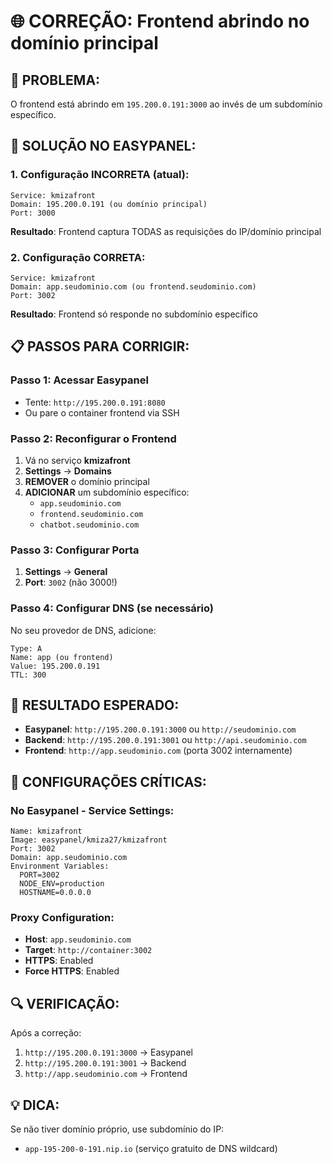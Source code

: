 # 🌐 CORREÇÃO: Frontend abrindo no domínio principal

## 🚨 PROBLEMA:
O frontend está abrindo em `195.200.0.191:3000` ao invés de um subdomínio específico.

## 🔧 SOLUÇÃO NO EASYPANEL:

### **1. Configuração INCORRETA (atual):**
```
Service: kmizafront
Domain: 195.200.0.191 (ou domínio principal)
Port: 3000
```
**Resultado**: Frontend captura TODAS as requisições do IP/domínio principal

### **2. Configuração CORRETA:**
```
Service: kmizafront
Domain: app.seudominio.com (ou frontend.seudominio.com)
Port: 3002
```
**Resultado**: Frontend só responde no subdomínio específico

## 📋 PASSOS PARA CORRIGIR:

### **Passo 1: Acessar Easypanel**
- Tente: `http://195.200.0.191:8080`
- Ou pare o container frontend via SSH

### **Passo 2: Reconfigurar o Frontend**
1. Vá no serviço **kmizafront**
2. **Settings** → **Domains**
3. **REMOVER** o domínio principal
4. **ADICIONAR** um subdomínio específico:
   - `app.seudominio.com`
   - `frontend.seudominio.com`
   - `chatbot.seudominio.com`

### **Passo 3: Configurar Porta**
1. **Settings** → **General**
2. **Port**: `3002` (não 3000!)

### **Passo 4: Configurar DNS (se necessário)**
No seu provedor de DNS, adicione:
```
Type: A
Name: app (ou frontend)
Value: 195.200.0.191
TTL: 300
```

## 🎯 RESULTADO ESPERADO:

- **Easypanel**: `http://195.200.0.191:3000` ou `http://seudominio.com`
- **Backend**: `http://195.200.0.191:3001` ou `http://api.seudominio.com`
- **Frontend**: `http://app.seudominio.com` (porta 3002 internamente)

## 🚨 CONFIGURAÇÕES CRÍTICAS:

### **No Easypanel - Service Settings:**
```
Name: kmizafront
Image: easypanel/kmiza27/kmizafront
Port: 3002
Domain: app.seudominio.com
Environment Variables:
  PORT=3002
  NODE_ENV=production
  HOSTNAME=0.0.0.0
```

### **Proxy Configuration:**
- **Host**: `app.seudominio.com`
- **Target**: `http://container:3002`
- **HTTPS**: Enabled
- **Force HTTPS**: Enabled

## 🔍 VERIFICAÇÃO:

Após a correção:
1. `http://195.200.0.191:3000` → Easypanel
2. `http://195.200.0.191:3001` → Backend
3. `http://app.seudominio.com` → Frontend

## 💡 DICA:
Se não tiver domínio próprio, use subdomínio do IP:
- `app-195-200-0-191.nip.io` (serviço gratuito de DNS wildcard) 